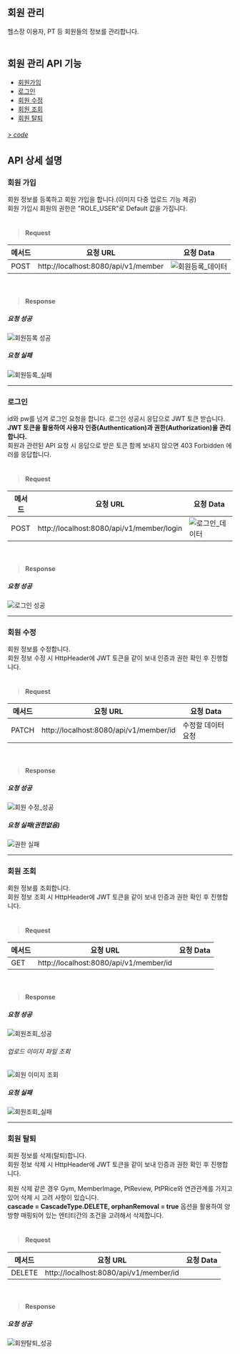 ## 회원 관리
 헬스장 이용자, PT 등 회원들의 정보를 관리합니다.
<br>
<br>


## 회원 관리 API 기능

- [회원가입](#회원-가입)
- [로그인](#로그인)
- [회원 수정](#회원-수정)
- [회원 조회](#회원-조회)
- [회원 탈퇴](#회원-탈퇴)


###### [> code](https://github.com/underdarks/real_pt/blob/main/doc/member/code.md)

## API 상세 설명 
 
### 회원 가입
 회원 정보를 등록하고 회원 가입을 합니다.(이미지 다중 업로드 기능 제공)<br>
회원 가입시 회원의 권한은 "ROLE_USER"로 Default 값을 가집니다.<br><br>
 
 
> #### Request
 |메서드|요청 URL|요청 Data|
|----|------|--------------|
|POST|http://localhost:8080/api/v1/member|![회원등록_데이터](https://user-images.githubusercontent.com/41244406/164993929-3625d6f5-d78e-4bdc-8b91-f563f73cece7.PNG)|

<br>
 
> #### Response
##### 요청 성공

![회원등록 성공](https://user-images.githubusercontent.com/41244406/164994552-b5561169-2c56-4520-ad32-004f07bea38e.PNG)

##### 요청 실패

![회원등록_실패](https://user-images.githubusercontent.com/41244406/164993483-68d80f2b-dde4-4ccc-a903-3c1e6ed6280d.PNG)

- - -

### 로그인
id와 pw를 넘겨 로그인 요청을 합니다. 로그인 성공시 응답으로 JWT 토큰 받습니다.<br>
**JWT 토큰을 활용하여 사용자 인증(Authentication)과 권한(Authorization)을 관리합니다.**<br>
회원과 관련된 API 요청 시 응답으로 받은 토큰 함께 보내지 않으면 403 Forbidden 에러를 응답합니다.<br><br>

> #### Request
 |메서드|요청 URL|요청 Data|
|----|------|--------------|
|POST|http://localhost:8080/api/v1/member/login|![로그인_데이터](https://user-images.githubusercontent.com/41244406/164994443-a0bf6970-2018-4f23-b1ba-f19d8e337af9.PNG)|

<br>
 
> #### Response
##### 요청 성공

![로그인 성공](https://user-images.githubusercontent.com/41244406/164994541-1c61348c-f2fe-4d57-ad53-20753182b322.PNG)

- - -

### 회원 수정
 회원 정보를 수정합니다.<br>
 회원 정보 수정 시 HttpHeader에 JWT 토큰을 같이 보내 인증과 권한 확인 후 진행합니다.<br><br>
 
 
> #### Request
 |메서드|요청 URL|요청 Data|
|----|------|--------------|
|PATCH|http://localhost:8080/api/v1/member/id|수정할 데이터 요청|

<br>
 
> #### Response
##### 요청 성공

![회원 수정_성공](https://user-images.githubusercontent.com/41244406/164995190-a8fa4d60-082e-4ae0-8b58-190e5eaf5163.PNG)


##### 요청 실패(권한없음)

![권한 실패](https://user-images.githubusercontent.com/41244406/164995199-b317e45b-c5f6-4304-a105-35618b9c2c59.PNG)

- - -

### 회원 조회
 회원 정보를 조회합니다.<br>
 회원 정보 조회 시 HttpHeader에 JWT 토큰을 같이 보내 인증과 권한 확인 후 진행합니다.<br><br>
 
 
> #### Request
 |메서드|요청 URL|요청 Data|
|----|------|--------------|
|GET|http://localhost:8080/api/v1/member/id||

<br>
 
> #### Response
##### 요청 성공

![회원조회_성공](https://user-images.githubusercontent.com/41244406/164995449-52399cfb-224e-4f41-a279-19c57002527f.PNG)


###### 업로드 이미지 파일 조회
![회원 이미지 조회](https://user-images.githubusercontent.com/41244406/164995459-e7d1ecda-23d0-49aa-8ea5-368af7b4e5f6.PNG)


##### 요청 실패

![회원조회_실패](https://user-images.githubusercontent.com/41244406/164995453-2d71dda5-6ae1-4a27-8ed1-bf2da6f64520.PNG)

- - -

### 회원 탈퇴
 회원 정보를 삭제(탈퇴)합니다.<br>
 회원 정보 삭제 시 HttpHeader에 JWT 토큰을 같이 보내 인증과 권한 확인 후 진행합니다.<br>
 
 회원 삭제 같은 경우 Gym, MemberImage, PtReview, PtPRice와 연관관계를 가지고 있어 삭제 시 고려 사항이 있습니다.<br>
 **cascade = CascadeType.DELETE, orphanRemoval = true**  옵션을 활용하여 양방향 매핑되어 있는 엔티티간의 조건을 고려해서 삭제합니다.<br><br>
 
 
> #### Request
 |메서드|요청 URL|요청 Data|
|----|------|--------------|
|DELETE|http://localhost:8080/api/v1/member/id||

<br>
 
> #### Response
##### 요청 성공

![회원탈퇴_성공](https://user-images.githubusercontent.com/41244406/164995935-d028b076-d8a9-40ff-894c-8c1bf6db5e0a.PNG)








